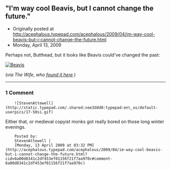 ## "I'm way cool Beavis, but I cannot change the future."

 * Originally posted at http://acephalous.typepad.com/acephalous/2009/04/im-way-cool-beavis-but-i-cannot-change-the-future.html
 * Monday, April 13, 2009



Perhaps not, Butthead, but it looks like Beavis could've changed the past:

[![Beavis](http://acephalous.typepad.com/.a/6a00d8341c2df453ef01157018c04a970b-pi "Beavis")](http://acephalous.typepad.com/.a/6a00d8341c2df453ef01157018c04a970b-pi)   

(_via The Wife, who [found it here](http://app.cul.columbia.edu:8080/exist/scriptorium/individual/CU-ROB-734.xml?showLightbox=yes&text\_num=1)_.)

		

* * *

### 1 Comment 

		

                
[]()

	

		![StevenAttewell](http://static.typepad.com/.shared:vee3ddd0:typepad:en\_us/default-userpics/17-50si.gif)
	

	

		

Either that, or medieval copyist monks got really bored on those long winter evenings. 

	

		Posted by:
		StevenAttewell |
		[Monday, 13 April 2009 at 03:32 PM](http://acephalous.typepad.com/acephalous/2009/04/im-way-cool-beavis-but-i-cannot-change-the-future.html?cid=6a00d8341c2df453ef01156f21f7aa970c#comment-6a00d8341c2df453ef01156f21f7aa970c)

		

        